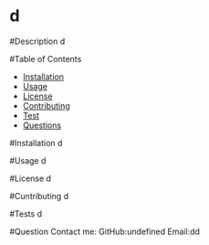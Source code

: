 
  # d
  
  #Description
  d

  #Table of Contents
  * [Installation](#Install)
  * [Usage](#Usage)
  * [License](#License)
  * [Contributing](#Contributing)
  * [Test](#Run)
  * [Questions](#Questions)
  
  #Installation
  d

  #Usage
  d

  #License
  d

  #Cuntributing
  d

  #Tests
  d

  #Question
  Contact me:
  GitHub:undefined
  Email:dd

